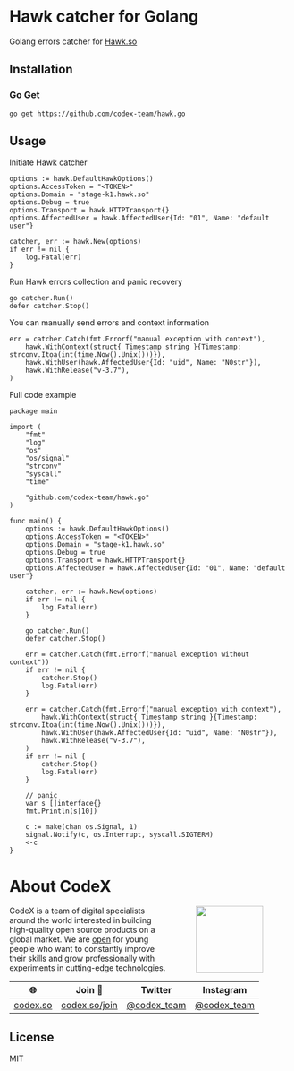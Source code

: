 # Hawk catcher for Golang

Golang errors catcher for [Hawk.so](https://hawk.so)

## Installation

### Go Get

```golang
go get https://github.com/codex-team/hawk.go
```

## Usage

Initiate Hawk catcher
```
options := hawk.DefaultHawkOptions()
options.AccessToken = "<TOKEN>"
options.Domain = "stage-k1.hawk.so"
options.Debug = true
options.Transport = hawk.HTTPTransport{}
options.AffectedUser = hawk.AffectedUser{Id: "01", Name: "default user"}

catcher, err := hawk.New(options)
if err != nil {
    log.Fatal(err)
}
```

Run Hawk errors collection and panic recovery
``` 
go catcher.Run()
defer catcher.Stop()
```

You can manually send errors and context information
```
err = catcher.Catch(fmt.Errorf("manual exception with context"),
    hawk.WithContext(struct{ Timestamp string }{Timestamp: strconv.Itoa(int(time.Now().Unix()))}),
    hawk.WithUser(hawk.AffectedUser{Id: "uid", Name: "N0str"}),
    hawk.WithRelease("v-3.7"),
)
```

Full code example

```golang
package main

import (
	"fmt"
	"log"
	"os"
	"os/signal"
	"strconv"
	"syscall"
	"time"

	"github.com/codex-team/hawk.go"
)

func main() {
	options := hawk.DefaultHawkOptions()
	options.AccessToken = "<TOKEN>"
	options.Domain = "stage-k1.hawk.so"
	options.Debug = true
	options.Transport = hawk.HTTPTransport{}
	options.AffectedUser = hawk.AffectedUser{Id: "01", Name: "default user"}

	catcher, err := hawk.New(options)
	if err != nil {
		log.Fatal(err)
	}

	go catcher.Run()
	defer catcher.Stop()

	err = catcher.Catch(fmt.Errorf("manual exception without context"))
	if err != nil {
		catcher.Stop()
		log.Fatal(err)
	}

	err = catcher.Catch(fmt.Errorf("manual exception with context"),
		hawk.WithContext(struct{ Timestamp string }{Timestamp: strconv.Itoa(int(time.Now().Unix()))}),
		hawk.WithUser(hawk.AffectedUser{Id: "uid", Name: "N0str"}),
		hawk.WithRelease("v-3.7"),
	)
	if err != nil {
		catcher.Stop()
		log.Fatal(err)
	}

	// panic
	var s []interface{}
	fmt.Println(s[10])

	c := make(chan os.Signal, 1)
	signal.Notify(c, os.Interrupt, syscall.SIGTERM)
	<-c
}

```

# About CodeX

<img align="right" width="120" height="120" src="https://codex.so/public/app/img/codex-logo.svg" hspace="50">

CodeX is a team of digital specialists around the world interested in building high-quality open source products on a global market. We are [open](https://codex.so/join) for young people who want to constantly improve their skills and grow professionally with experiments in cutting-edge technologies.

| 🌐 | Join  👋  | Twitter | Instagram |
| -- | -- | -- | -- |
| [codex.so](https://codex.so) | [codex.so/join](https://codex.so/join) |[@codex_team](http://twitter.com/codex_team) | [@codex_team](http://instagram.com/codex_team) |

## License

MIT
